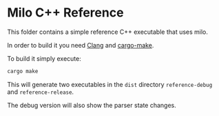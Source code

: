 # Milo C++ Reference

This folder contains a simple reference C++ executable that uses milo.

In order to build it you need [Clang] and [cargo-make].

To build it simply execute:

```bash
cargo make
```

This will generate two executables in the `dist` directory `reference-debug` and `reference-release`.

The debug version will also show the parser state changes.

[Clang]: https://clang.llvm.org/
[cargo-make]: https://sagiegurari.github.io/cargo-make/
